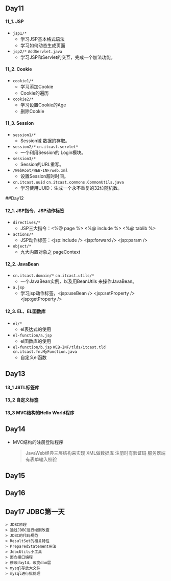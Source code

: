 ## Day11
#### 11_1. JSP
* `jsp1/*`
    * 学习JSP基本格式语法
    * 学习如何动态生成页面
* `jsp2/*` `AddServlet.java`
    * 学习JSP和Servlet的交互，完成一个加法功能。

#### 11_2. Cookie
* `cookie1/*`
    * 学习添加Cookie
    * Cookie的遍历
* `cookie2/*`
    * 学习设置Cookie的Age
    * 删除Cookie

#### 11_3. Session
* `session1/*`
    * Session域 数据的存取。
* `session2/*` `cn.itcast.servlet*`
    * 一个利用Session的 Login模块。
* `session3/*`
    * Session的URL重写。
* `/WebRoot/WEB-INF/web.xml`
    * 设置Session超时时间。
* `cn.itcast.uuid` `cn.itcast.commons.CommonUtils.java`
    * 学习使用UUID：生成一个永不重复的32位随机数。

##Day12
#### 12_1. JSP指令、JSP动作标签
* `directives/*`
    * JSP三大指令：<%@ page %> <%@ include %> <%@ tablib %>
* `actions/*`
    * JSP动作标签：<jsp:include /> <jsp:forward /> <jsp:param />
* `object/*`
    * 九大内置对象之 pageContext

#### 12_2. JavaBean
* `cn.itcast.domain/*` `cn.itcast.utils/*`
    * 一个JavaBean实例，以及用BeanUtils 来操作JavaBean。
* `a.jsp`
    * 学习jsp动作标签，<jsp:useBean /> <jsp:setProperty /> <jsp:getProperty />


#### 12_3. EL、EL函数库
* `el/*`
    * el表达式的使用
* `el-function/a.jsp`
    * el函数库的使用
* `el-function/b.jsp` `WEB-INF/tlds/itcast.tld` `cn.itcast.fn.MyFunction.java`
    * 自定义el函数

## Day13
#### 13_1 JSTL标签库
#### 13_2 自定义标签
#### 13_3 MVC结构的Hello World程序

## Day14

* MVC结构的注册登陆程序
    > JavaWeb经典三层结构来实现
    > XML做数据库
    > 注册时有验证码
    > 服务器端有表单输入校验

## Day15

## Day16

## Day17 JDBC第一天
    > JDBC原理
    > 通过JDBC进行增删改查
    > JDBC的代码规范
    > ResultSet的相关特性
    > PreparedStatement用法
    > JdbcUtils小工具
    > 面向接口编程
    > 修改day14，改变dao层
    > mysql存放大文件
    > mysql进行批处理
